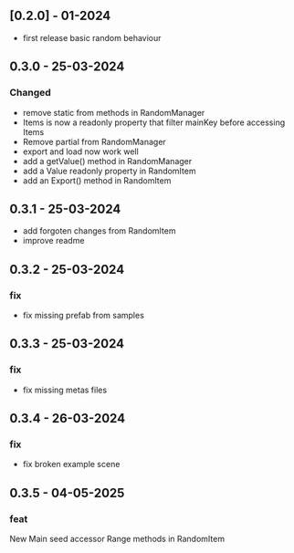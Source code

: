 ## [0.2.0] - 01-2024

- first release basic random behaviour

## 0.3.0 - 25-03-2024

### Changed

- remove static from methods in RandomManager
- Items is now a readonly property that filter mainKey before accessing Items
- Remove partial from RandomManager
- export and load now work well
- add a getValue() method in RandomManager
- add a Value readonly property in RandomItem
- add an Export() method in RandomItem

## 0.3.1 - 25-03-2024

- add forgoten changes from RandomItem
- improve readme

## 0.3.2 - 25-03-2024

### fix

- fix missing prefab from samples

## 0.3.3 - 25-03-2024

### fix

- fix missing metas files

## 0.3.4 - 26-03-2024

### fix

- fix broken example scene

## 0.3.5 - 04-05-2025

### feat

New Main seed accessor
Range methods in RandomItem
